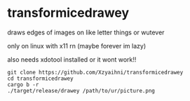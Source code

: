 # transformicedrawey
draws edges of images on like letter things or wutever

only on linux with x11 rn (maybe forever im lazy)

also needs xdotool installed or it wont work!!

```
git clone https://github.com/Xzyaihni/transformicedrawey
cd transformicedrawey
cargo b -r
./target/release/drawey /path/to/ur/picture.png
```
